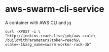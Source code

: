 # aws-swarm-cli-service
A container with AWS CLI and jq

```
curl -XPOST -i \
"http://jenkins.reach.live/job/aws-scale\
/buildWithParameters?token=reach&\
scale=-1&asg_name=swarm-worker-rack-db"
```
